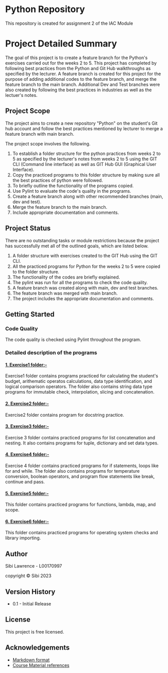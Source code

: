 # Python Repository
This repository is created for assignment 2 of the IAC Module

# Project Detailed Summary

The goal of this project is to create a feature branch for the Python's exercises carried out for the weeks 2 to 5. This project has completed by following best practices from the Python and Git Hub walkthroughs as specified by the lecturer. A feature branch is created for this project for the purpose of adding additional codes to the feature branch, and merge the feature branch to the main branch. Additional Dev and Test branches were also created by following the best practices in industries as well as the lectuer's notes.   

## **Project Scope**

The project aims to create a new repository "Python" on the student's Git hub account and follow the best practices mentioned by lecturer to merge a feature branch with main branch.  

The project scope involves the following.
1. To establish a folder structure for the python practices from weeks 2 to 5 as specified by the lecturer's notes from weeks 2 to 5 using the GIT CLI (Command line interface) as well as GIT Hub GUI (Graphical User Interface).
2. Copy the practiced programs to this folder structure by making sure all the best practices of python were followed.
3. To briefly outline the functionality of the programs copied.
4. Use Pylint to evaluate the code's quality in the programs.
5. Create a feature branch along with other recommended branches (main, dev and test).
6. Merge the feature branch to the main branch.
7. Include appropriate documentation and comments.

## **Project Status**

There are no outstanding tasks or module restrictions because the project has successfully met all of the outlined goals, which are listed below.

1. A folder structure with exercises created to the GIT Hub using the GIT CLI.
2. All the practiced programs for Python for the weeks 2 to 5 were copied to the folder structure. 
3. The functionality of the codes are briefly explained. 
4. The pylint was run for all the programs to check the code quality. 
5. A feature branch was created along with main, dev and test branches.
6. The feature branch was merged with main branch. 
7. The project includes the appropriate documentation and comments.

## **Getting Started**

### **Code Quality**
The code quality is checked using Pylint throughout the program.

### **Detailed description of the programs**

#### <u>**1. Exercise1 folder:-**</u>
Exercise1 folder contains programs practiced for calculating the student's budget, arithematic operatos calculations, data type identification, and logical comparison operators. The folder also contains string data type programs for immutable check, interpolation, slicing and concatenation.

#### <u>**2. Exercise2 folder:-**</u>
Exercise2 folder contains program for docstring practice.

#### <u>**3. Exercise3 folder:-**</u>
Exercise 3 folder contains practiced programs for list concatenation and nesting. It also contains programs for tuple, dictionary and set data types.

#### <u>**4. Exercise4 folder:-**</u>
Exercise 4 folder contains practiced programs for if statements, loops like for and while. The folder also contains programs for temperature conversion, boolean operators, and program flow statements like break, continue and pass.

#### <u>**5. Exercise5 folder:-**</u>
This folder contains practiced programs for functions, lambda, map, and scope.

#### <u>**6. Exercise6 folder:-**</u>

This folder contains practiced programs for operating system checks and library importing. 




## **Author**

Sibi Lawrence - L00170997

copyright © Sibi 2023

## **Version History**

* 0.1 - Initial Release

## **License**

This project is free licensed.

## **Acknowledgements**

* [Markdown format](https://gist.github.com/DomPizzie/7a5ff55ffa9081f2de27c315f5018afc)
* [Course Material references](https://lyitbb.blackboard.com/ultra/courses/_56617_1/cl/outline)
